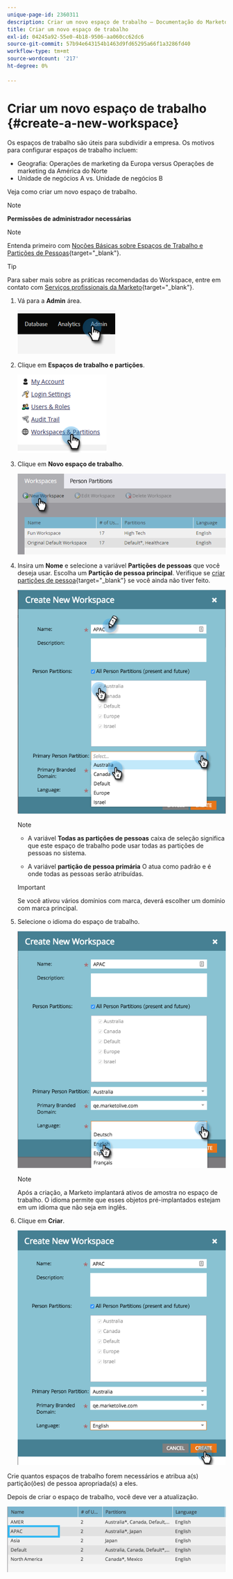```yaml
---
unique-page-id: 2360311
description: Criar um novo espaço de trabalho — Documentação do Marketo — Documentação do produto
title: Criar um novo espaço de trabalho
exl-id: 04245a92-55e0-4b18-9506-aa060cc62dc6
source-git-commit: 57b94e643154b1463d9fd65295a66f1a3286fd40
workflow-type: tm+mt
source-wordcount: '217'
ht-degree: 0%

---
```


# Criar um novo espaço de trabalho {#create-a-new-workspace}

Os espaços de trabalho são úteis para subdividir a empresa. Os motivos para configurar espaços de trabalho incluem:

* Geografia: Operações de marketing da Europa versus Operações de marketing da América do Norte
* Unidade de negócios A vs. Unidade de negócios B

Veja como criar um novo espaço de trabalho.

>[!NOTE]
>
>**Permissões de administrador necessárias**

>[!NOTE]
>
>Entenda primeiro com [Noções Básicas sobre Espaços de Trabalho e Partições de Pessoas](/help/marketo/product-docs/administration/workspaces-and-person-partitions/understanding-workspaces-and-person-partitions.md){target="_blank"}.

>[!TIP]
>
>Para saber mais sobre as práticas recomendadas do Workspace, entre em contato com [Serviços profissionais da Marketo](https://business.adobe.com/products/marketo/services-support.html){target="_blank"}.

1. Vá para a **Admin** área.

   ![](assets/create-a-new-workspace-1.png)

1. Clique em **Espaços de trabalho e partições**.

   ![](assets/create-a-new-workspace-2.png)

1. Clique em **Novo espaço de trabalho**.

   ![](assets/create-a-new-workspace-3.png)

1. Insira um **Nome** e selecione a variável **Partições de pessoas** que você deseja usar. Escolha um **Partição de pessoa principal**. Verifique se [criar partições de pessoa](/help/marketo/product-docs/administration/workspaces-and-person-partitions/create-a-person-partition.md){target="_blank"} se você ainda não tiver feito.

   ![](assets/create-a-new-workspace-4.png)

   >[!NOTE]
   >
   >* A variável **Todas as partições de pessoas** caixa de seleção significa que este espaço de trabalho pode usar todas as partições de pessoas no sistema.
   >
   >* A variável **partição de pessoa primária** O atua como padrão e é onde todas as pessoas serão atribuídas.


   >[!IMPORTANT]
   >
   >Se você ativou vários domínios com marca, deverá escolher um domínio com marca principal.

1. Selecione o idioma do espaço de trabalho.

   ![](assets/create-a-new-workspace-5.png)

   >[!NOTE]
   >
   >Após a criação, a Marketo implantará ativos de amostra no espaço de trabalho. O idioma permite que esses objetos pré-implantados estejam em um idioma que não seja em inglês.

1. Clique em **Criar**.

   ![](assets/create-a-new-workspace-6.png)

Crie quantos espaços de trabalho forem necessários e atribua a(s) partição(ões) de pessoa apropriada(s) a eles.

Depois de criar o espaço de trabalho, você deve ver a atualização.

![](assets/image2014-9-17-15-3a39-3a10.png)

